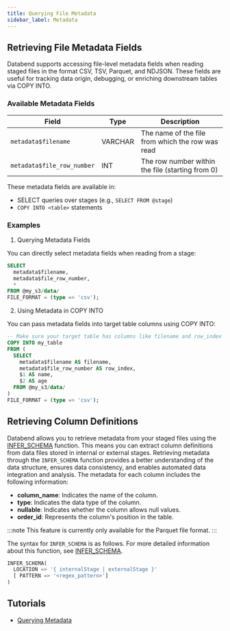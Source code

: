 ```yaml
---
title: Querying File Metadata
sidebar_label: Metadata
---
```


## Retrieving File Metadata Fields

Databend supports accessing file-level metadata fields when reading staged files in the format CSV, TSV, Parquet, and NDJSON. These fields are useful for tracking data origin, debugging, or enriching downstream tables via COPY INTO.

### Available Metadata Fields

| Field                      | Type    | Description                                      |
|----------------------------|---------|--------------------------------------------------|
| `metadata$filename`        | VARCHAR | The name of the file from which the row was read |
| `metadata$file_row_number` | INT     | The row number within the file (starting from 0) |

These metadata fields are available in:

- SELECT queries over stages (e.g., `SELECT FROM @stage`)
- `COPY INTO <table>` statements

### Examples

1. Querying Metadata Fields

You can directly select metadata fields when reading from a stage:

```sql
SELECT
  metadata$filename,
  metadata$file_row_number,
  *
FROM @my_s3/data/
FILE_FORMAT = (type => 'csv');
```

2. Using Metadata in COPY INTO

You can pass metadata fields into target table columns using COPY INTO:

```sql
-- Make sure your target table has columns like filename and row_index to store the metadata values
COPY INTO my_table
FROM (
  SELECT
    metadata$filename AS filename,
    metadata$file_row_number AS row_index,
    $1 AS name,
    $2 AS age
  FROM @my_s3/data/
)
FILE_FORMAT = (type => 'csv');
```

## Retrieving Column Definitions

Databend allows you to retrieve metadata from your staged files using the [INFER_SCHEMA](/sql/sql-functions/table-functions/infer-schema) function. This means you can extract column definitions from data files stored in internal or external stages. Retrieving metadata through the `INFER_SCHEMA` function provides a better understanding of the data structure, ensures data consistency, and enables automated data integration and analysis. The metadata for each column includes the following information:

- **column_name**: Indicates the name of the column.
- **type**: Indicates the data type of the column.
- **nullable**: Indicates whether the column allows null values.
- **order_id**: Represents the column's position in the table.

:::note
This feature is currently only available for the Parquet file format.
:::

The syntax for `INFER_SCHEMA` is as follows. For more detailed information about this function, see [INFER_SCHEMA](/sql/sql-functions/table-functions/infer-schema).

```sql
INFER_SCHEMA(
  LOCATION => '{ internalStage | externalStage }'
  [ PATTERN => '<regex_pattern>']
)
```

## Tutorials

- [Querying Metadata](/tutorials/load/query-metadata)